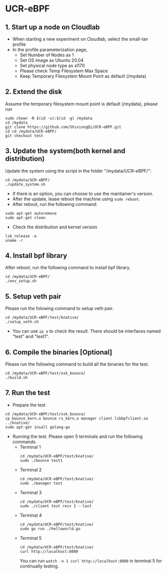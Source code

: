 # UCR-eBPF

## 1. Start up a node on Cloudlab
- When starting a new experiment on Cloudlab, select the small-lan profile
- In the profile parameterization page, 
  - Set Number of Nodes as 1 
  - Set OS image as Ubuntu 20.04 
  - Set physical node type as xl170 
  - Please check Temp Filesystem Max Space 
  - Keep Temporary Filesystem Mount Point as default (/mydata)

## 2. Extend the disk

Assume the temporary filesystem mount point is default (/mydata), please run
```
sudo chown -R $(id -u):$(id -g) /mydata
cd /mydata
git clone https://github.com/ShixiongQi/UCR-eBPF.git
cd cd /mydata/UCR-eBPF/
git checkout test
```

## 3. Update the system(both kernel and distribution)
Update the system using the script in the folder "/mydata/UCR-eBPF/":
```
cd /mydata/UCR-eBPF/
./update_system.sh
```
- If there is an option, you can choose to use the maintainer's version.
- After the update, lease reboot the machine using ```sudo reboot```.
- After reboot, run the following command:
```
sudo apt-get autoremove
sudo apt-get clean
```
- Check the distribution and kernel version
```
lsb_release -a
uname -r
```

## 4. Install bpf library
After reboot, run the following command to install bpf library.
```
cd /mydata/UCR-eBPF/
./env_setup.sh
```

## 5. Setup veth pair
Please run the folowing command to setup veth pair.
```
cd /mydata/UCR-eBPF/test/knative/
./setup_veth.sh
```
- You can use ```ip a``` to check the result. There should be interfaces named "test" and "test1".

## 6. Compile the binaries [Optional]
Please run the following command to build all the binaries for the test.
```
cd /mydata/UCR-eBPF/test/xsk_bounce/
./build.sh
```

## 7. Run the test
- Prepare the test
```
cd /mydata/UCR-eBPF/test/xsk_bounce/
cp bounce_kern.o bounce rx_kern.o manager client libbpfclient.so ../knative/
sudo apt-get insall golang-go
```
- Running the test. Please open 5 terminals and run the following commands.
  - Terminal 1
    ```
    cd /mydata/UCR-eBPF/test/knative/
    sudo ./bounce test1
    ```
  - Terminal 2
    ```
    cd /mydata/UCR-eBPF/test/knative/
    sudo ./manager test
    ```
  - Terminal 3
    ```
    cd /mydata/UCR-eBPF/test/knative/
    sudo ./client test recv 1 --last
    ```
  - Terminal 4
    ```
    cd /mydata/UCR-eBPF/test/knative/
    sudo go run ./helloworld.go
    ```
  - Terminal 5
    ```
    cd /mydata/UCR-eBPF/test/knative/
    curl http://localhost:8080
    ```
    You can run ```watch -n 1 curl http://localhost:8080``` in terminal 5 for continually testing.

